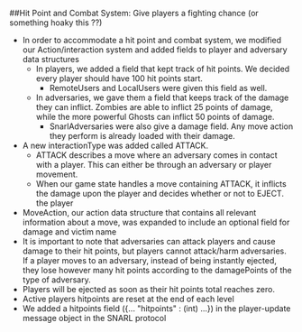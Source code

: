 ##Hit Point and Combat System: Give players a fighting chance (or something hoaky this ??)
- In order to accommodate a hit point and combat system, we modified our Action/interaction system and added fields to player and adversary data structures
  - In players, we added a field that kept track of hit points. We decided every player should have 100 hit points start.
    - RemoteUsers and LocalUsers were given this field as well.
  - In adversaries, we gave them a field that keeps track of the damage they can inflict. Zombies are able to inflict 25 points of damage, while the more powerful Ghosts can inflict 50 points of damage.
    - SnarlAdversaries were also give a damage field. Any move action they perform is already loaded with their damage.
- A new interactionType was added called ATTACK.
    - ATTACK describes a move where an adversary comes in contact with a player. This can either be through an adversary or player movement.
    - When our game state handles a move containing ATTACK, it inflicts the damage upon the player and decides whether or not to EJECT. the player 
- MoveAction, our action data structure that contains all relevant information about a move, was expanded to include an optional field for damage and victim name
- It is important to note that adversaries can attack players and cause damage to their hit points, but players cannot attack/harm adversaries. If a player moves to an adversary, instead of being instantly ejected, they lose however many hit points according to the damagePoints of the type of adversary.
- Players will be ejected as soon as their hit points total reaches zero.
- Active players hitpoints are reset at the end of each level
- We added a hitpoints field ({... "hitpoints" : (int) ...}) in the player-update message object in the SNARL protocol

